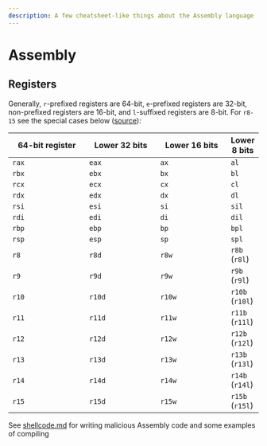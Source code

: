 ```yaml
---
description: A few cheatsheet-like things about the Assembly language
---
```


# Assembly

## Registers

Generally, `r`-prefixed registers are 64-bit, `e`-prefixed registers are 32-bit, non-prefixed registers are 16-bit, and `l`-suffixed registers are 8-bit. For `r8-15` see the special cases below ([source](https://stackoverflow.com/a/20637866/10508498)):

<table><thead><tr><th width="203">64-bit register</th><th width="192">Lower 32 bits</th><th width="190">Lower 16 bits</th><th>Lower 8 bits</th></tr></thead><tbody><tr><td><code>rax</code></td><td><code>eax</code></td><td><code>ax</code></td><td><code>al</code></td></tr><tr><td><code>rbx</code></td><td><code>ebx</code></td><td><code>bx</code></td><td><code>bl</code></td></tr><tr><td><code>rcx</code></td><td><code>ecx</code></td><td><code>cx</code></td><td><code>cl</code></td></tr><tr><td><code>rdx</code></td><td><code>edx</code></td><td><code>dx</code></td><td><code>dl</code></td></tr><tr><td><code>rsi</code></td><td><code>esi</code></td><td><code>si</code></td><td><code>sil</code></td></tr><tr><td><code>rdi</code></td><td><code>edi</code></td><td><code>di</code></td><td><code>dil</code></td></tr><tr><td><code>rbp</code></td><td><code>ebp</code></td><td><code>bp</code></td><td><code>bpl</code></td></tr><tr><td><code>rsp</code></td><td><code>esp</code></td><td><code>sp</code></td><td><code>spl</code></td></tr><tr><td><code>r8</code></td><td><code>r8d</code></td><td><code>r8w</code></td><td><code>r8b</code> (<code>r8l</code>)</td></tr><tr><td><code>r9</code></td><td><code>r9d</code></td><td><code>r9w</code></td><td><code>r9b</code> (<code>r9l</code>)</td></tr><tr><td><code>r10</code></td><td><code>r10d</code></td><td><code>r10w</code></td><td><code>r10b</code> (<code>r10l</code>)</td></tr><tr><td><code>r11</code></td><td><code>r11d</code></td><td><code>r11w</code></td><td><code>r11b</code> (<code>r11l</code>)</td></tr><tr><td><code>r12</code></td><td><code>r12d</code></td><td><code>r12w</code></td><td><code>r12b</code> (<code>r12l</code>)</td></tr><tr><td><code>r13</code></td><td><code>r13d</code></td><td><code>r13w</code></td><td><code>r13b</code> (<code>r13l</code>)</td></tr><tr><td><code>r14</code></td><td><code>r14d</code></td><td><code>r14w</code></td><td><code>r14b</code> (<code>r14l</code>)</td></tr><tr><td><code>r15</code></td><td><code>r15d</code></td><td><code>r15w</code></td><td><code>r15b</code> (<code>r15l</code>)</td></tr></tbody></table>

See [shellcode.md](../binary-exploitation/shellcode.md "mention") for writing malicious Assembly code and some examples of compiling
